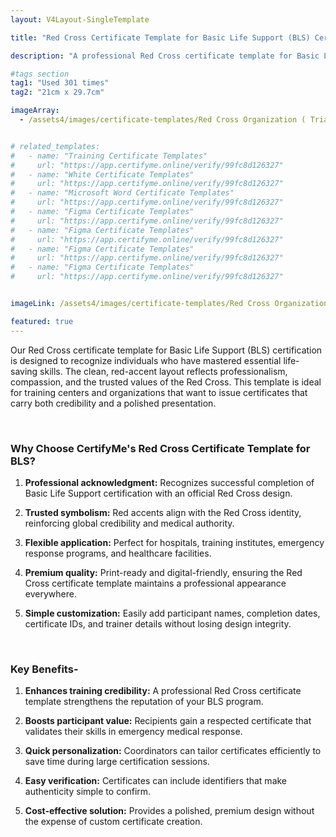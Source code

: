 ```yaml
---
layout: V4Layout-SingleTemplate

title: "Red Cross Certificate Template for Basic Life Support (BLS) Certification"

description: "A professional Red Cross certificate template for Basic Life Support (BLS) certification. Designed with a bold red-accent layout, it provides trusted recognition for life-saving training achievements."

#tags section
tag1: "Used 301 times"
tag2: "21cm x 29.7cm"

imageArray:
  - /assets4/images/certificate-templates/Red Cross Organization ( Trial ) (4).png


# related_templates:
#   - name: "Training Certificate Templates"
#     url: "https://app.certifyme.online/verify/99fc8d126327"
#   - name: "White Certificate Templates"
#     url: "https://app.certifyme.online/verify/99fc8d126327"
#   - name: "Microsoft Word Certificate Templates"
#     url: "https://app.certifyme.online/verify/99fc8d126327"
#   - name: "Figma Certificate Templates"
#     url: "https://app.certifyme.online/verify/99fc8d126327"  
#   - name: "Figma Certificate Templates"
#     url: "https://app.certifyme.online/verify/99fc8d126327"  
#   - name: "Figma Certificate Templates"
#     url: "https://app.certifyme.online/verify/99fc8d126327"  
#   - name: "Figma Certificate Templates"
#     url: "https://app.certifyme.online/verify/99fc8d126327"        


imageLink: /assets4/images/certificate-templates/Red Cross Organization ( Trial ) (4).png

featured: true
---
```


Our Red Cross certificate template for Basic Life Support (BLS) certification is designed to recognize individuals who have mastered essential life-saving skills. The clean, red-accent layout reflects professionalism, compassion, and the trusted values of the Red Cross. This template is ideal for training centers and organizations that want to issue certificates that carry both credibility and a polished presentation.

<br>

### Why Choose CertifyMe's Red Cross Certificate Template for BLS?

1. **Professional acknowledgment:** Recognizes successful completion of Basic Life Support certification with an official Red Cross design.

1. **Trusted symbolism:** Red accents align with the Red Cross identity, reinforcing global credibility and medical authority.

1. **Flexible application:** Perfect for hospitals, training institutes, emergency response programs, and healthcare facilities.

1. **Premium quality:** Print-ready and digital-friendly, ensuring the Red Cross certificate template maintains a professional appearance everywhere.

1. **Simple customization:** Easily add participant names, completion dates, certificate IDs, and trainer details without losing design integrity.

<br>

### Key Benefits-

1. **Enhances training credibility:** A professional Red Cross certificate template strengthens the reputation of your BLS program.

1. **Boosts participant value:** Recipients gain a respected certificate that validates their skills in emergency medical response.

1. **Quick personalization:** Coordinators can tailor certificates efficiently to save time during large certification sessions.

1. **Easy verification:** Certificates can include identifiers that make authenticity simple to confirm.

1. **Cost-effective solution:** Provides a polished, premium design without the expense of custom certificate creation.
